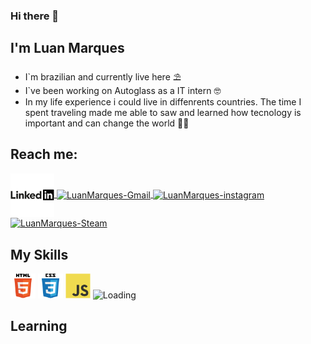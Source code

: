 ### Hi there 👋
## I'm Luan Marques
- I`m brazilian and currently live here :parasol_on_ground:
- I`ve been working on Autoglass as a IT intern 	:nerd_face:
- In my life experience i could live in diffenrents countries. The time I spent traveling made me able to saw and learned how tecnology is important and can change the world :flight_departure::flight_arrival:

## Reach me:
<a href=https://www.linkedin.com/in/luan-marques-0154b313b/ target="_blank">
<img align="center" alt="LuanMarques-Linkedin" height="70" width="70" src="https://raw.githubusercontent.com/devicons/devicon/master/icons/linkedin/linkedin-plain-wordmark.svg" style="max-width:100%;">
</a>

<a href=mailto:luanmarqueslmm@gmail.com/ target="_blank">
<img align="center" alt="LuanMarques-Gmail" height="30" width="40" src="https://www.flaticon.com/svg/vstatic/svg/683/683206.svg?token=exp=1618778747~hmac=3c08d909e8039382fc78064c51755c28" style="max-width:100%;">
</a>

<a href=https://www.instagram.com/luan.marquess/ target="_blank">
<img align="center" alt="LuanMarques-instagram" height="20" width="30" src="https://cdn.jsdelivr.net/npm/simple-icons@3.0.1/icons/instagram.svg" style="max-width:100%;">
</a>

<a href=https://steamcommunity.com/profiles/76561198097300718/ target="_blank">
<img align="center" alt="LuanMarques-Steam" height="30" width="40" src="https://www.flaticon.com/svg/vstatic/svg/2111/2111693.svg?token=exp=1618778950~hmac=c8e8d22875fda99c39b8e5fbe9d672c5" style="max-width:100%;">
</a>

## My Skills
<img src="https://raw.githubusercontent.com/devicons/devicon/master/icons/html5/html5-original-wordmark.svg" alt="HTML5" width="40" height="40" style="max-width:100%;"></img>
<img src="https://raw.githubusercontent.com/devicons/devicon/master/icons/css3/css3-original-wordmark.svg" style="max-width:100%;" alt="CSS3" width="40" height="40" style="max-width:100%;"></img>
<img src="https://raw.githubusercontent.com/devicons/devicon/master/icons/javascript/javascript-original.svg" style="max-width:100%;" alt="JavaScript" width="40" height="40" style="max-width:100%;"></img>
<img src="https://www.flaticon.com/svg/vstatic/svg/146/146807.svg?token=exp=1618779495~hmac=7a920969007dde0640713f64ca0a95e4" style="max-width:100%;" alt="Loading" width="40" height="50" style="max-width:100%;"></img>

## Learning

